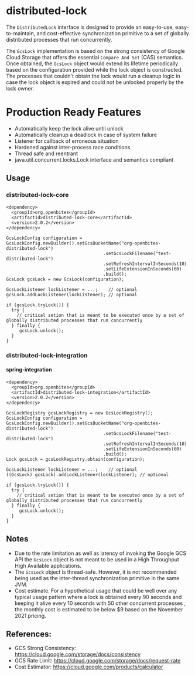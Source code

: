 # distributed-lock

The `DistributedLock` interface is designed to provide an easy-to-use, easy-to-maintain, and cost-effective synchronization primitive to a set of globally distributed processes that run concurrently.  

The `GcsLock` implementation is based on the strong consistency of Google Cloud Storage that offers the essential `Compare And Set` (CAS) semantics. Once obtained, the `GcsLock` object would extend its lifetime periodically based on the configuration provided while the lock object is constructed. The processes that couldn't obtain the lock would run a cleanup logic in case the lock object is expired and could not be unlocked properly by the lock owner.

# Production Ready Features
* Automatically keep the lock alive until unlock
* Automatically cleanup a deadlock in case of system failure
* Listener for callback of erroneous situation 
* Hardened against inter-process race conditions
* Thread safe and reentrant
* java.util.concurrent.locks.Lock interface and semantics compliant

## Usage

### distributed-lock-core
```
<dependency>
  <groupId>org.openbites</groupId>
  <artifactId>distributed-lock-core</artifactId>
  <version>2.0.2</version>
</dependency>

GcsLockConfig configuration = GcsLockConfig.newBuilder().setGcsBucketName("org-openbites-distributed-lock")
                                     .setGcsLockFilename("test-distributed-lock")
                                     .setRefreshIntervalInSeconds(10)
                                     .setLifeExtensionInSeconds(60)
                                     .build();
GcsLock gcsLock = new GcsLock(configuration);

GcsLockListener lockListener = ...;    // optional
gcsLock.addLockListener(lockListener); // optional

if (gcsLock.tryLock()) {
  try {
    // critical setion that is meant to be executed once by a set of globally distributed processes that run concurrently
  } finally {
     gcsLock.unlock();
  }                                     
}
```
### distributed-lock-integration
#### spring-integration
```
<dependency>
  <groupId>org.openbites</groupId>
  <artifactId>distributed-lock-integration</artifactId>
  <version>2.0.2</version>
</dependency>

GcsLockRegistry gcsLockRegistry = new GcsLockRegistry();
GcsLockConfig configuration = GcsLockConfig.newBuilder().setGcsBucketName("org-openbites-distributed-lock")
                                     .setGcsLockFilename("test-distributed-lock")
                                     .setRefreshIntervalInSeconds(10)
                                     .setLifeExtensionInSeconds(60)
                                     .build();
Lock gcsLock = gcsLockRegistry.obtain(configuration);

GcsLockListener lockListener = ...;    // optional
((GcsLock) gcsLock).addLockListener(lockListener); // optional

if (gcsLock.tryLock()) {
  try {
    // critical setion that is meant to be executed once by a set of globally distributed processes that run concurrently
  } finally {
     gcsLock.unlock();
  }                                     
}
```
## Notes
* Due to the rate limitation as well as latency of invoking the Google GCS API the `GcsLock` object is not meant to be used in a High Throughput High Available applications.
* The `GcsLock` object is thread-safe.  However, it is not recommended being used as the inter-thread synchronization primitive in the same JVM.
* Cost estimate.  For a hypothetical usage that could be well over any typical usage pattern where a lock is obtained every 90 seconds and keeping it alive every 10 seconds with 50 other concurrent processes , the monthly cost is estimated to be below $9 based on the November 2021 pricing.   

## References:
* GCS Strong Consistency: https://cloud.google.com/storage/docs/consistency
* GCS Rate Limit: https://cloud.google.com/storage/docs/request-rate
* Cost Estimator: https://cloud.google.com/products/calculator